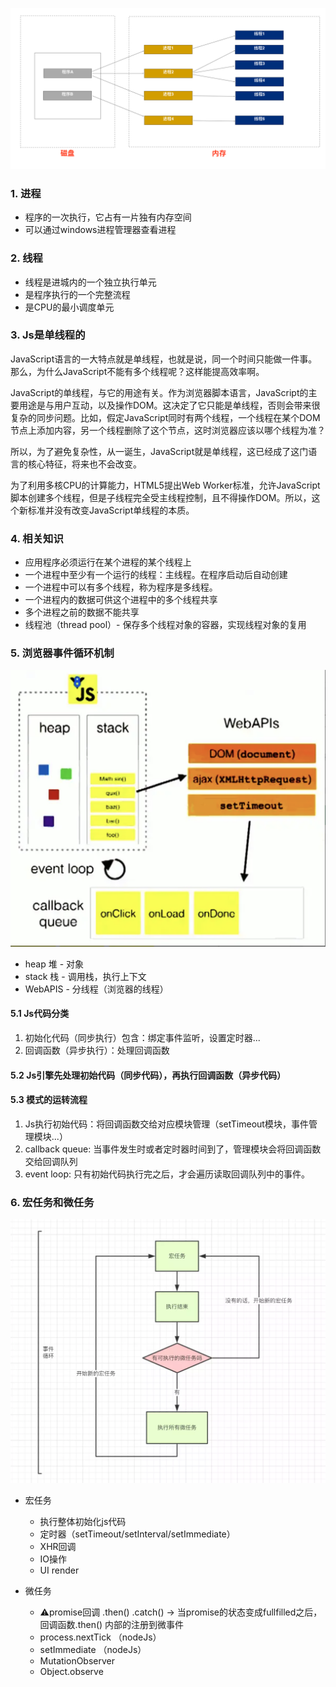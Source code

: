  ![线程和进程](https://github.com/pangbooo/Typescrpt/blob/javascript-advanced-shangguigu/imgs/线程和进程.png)
### 1. 进程
* 程序的一次执行，它占有一片独有内存空间
* 可以通过windows进程管理器查看进程

### 2. 线程
* 线程是进城内的一个独立执行单元
* 是程序执行的一个完整流程
* 是CPU的最小调度单元

### 3. Js是单线程的
JavaScript语言的一大特点就是单线程，也就是说，同一个时间只能做一件事。那么，为什么JavaScript不能有多个线程呢？这样能提高效率啊。

JavaScript的单线程，与它的用途有关。作为浏览器脚本语言，JavaScript的主要用途是与用户互动，以及操作DOM。这决定了它只能是单线程，否则会带来很复杂的同步问题。比如，假定JavaScript同时有两个线程，一个线程在某个DOM节点上添加内容，另一个线程删除了这个节点，这时浏览器应该以哪个线程为准？

所以，为了避免复杂性，从一诞生，JavaScript就是单线程，这已经成了这门语言的核心特征，将来也不会改变。

为了利用多核CPU的计算能力，HTML5提出Web Worker标准，允许JavaScript脚本创建多个线程，但是子线程完全受主线程控制，且不得操作DOM。所以，这个新标准并没有改变JavaScript单线程的本质。

### 4. 相关知识
* 应用程序必须运行在某个进程的某个线程上
* 一个进程中至少有一个运行的线程：主线程。在程序启动后自动创建
* 一个进程中可以有多个线程，称为程序是多线程。
* 一个进程内的数据可供这个进程中的多个线程共享
* 多个进程之前的数据不能共享
* 线程池（thread pool）- 保存多个线程对象的容器，实现线程对象的复用

### 5. 浏览器事件循环机制
 ![浏览器事件循环机制](https://github.com/pangbooo/Typescrpt/blob/javascript-advanced-shangguigu/imgs/浏览器事件循环机制.png)
 * heap 堆 - 对象
 * stack 栈 - 调用栈，执行上下文
 * WebAPIS - 分线程（浏览器的线程）
 #### 5.1 Js代码分类
  1. 初始化代码（同步执行）包含：绑定事件监听，设置定时器...
  2. 回调函数（异步执行）：处理回调函数
#### 5.2 Js引擎先处理初始代码（同步代码），再执行回调函数（异步代码）
#### 5.3 模式的运转流程
  1. Js执行初始代码：将回调函数交给对应模块管理（setTimeout模块，事件管理模块...）
  2. callback queue: 当事件发生时或者定时器时间到了，管理模块会将回调函数交给回调队列
  3. event loop: 只有初始代码执行完之后，才会遍历读取回调队列中的事件。

  ### 6. 宏任务和微任务
   ![微任务和宏任务](https://github.com/pangbooo/Typescrpt/blob/javascript-advanced-shangguigu/imgs/微任务和宏任务.png)
  * 宏任务
    * 执行整体初始化js代码
    * 定时器（setTimeout/setInterval/setImmediate）
    * XHR回调
    * IO操作
    * UI render

  * 微任务
    * ⚠️promise回调 .then() .catch() -> 当promise的状态变成fullfilled之后，回调函数.then() 内部的注册到微事件
    * process.nextTick （nodeJs）
    * setImmediate （nodeJs）
    * MutationObserver
    * Object.observe

